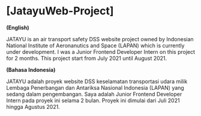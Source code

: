 # [JatayuWeb-Project]

**(English)**

JATAYU is an air transport safety DSS website project owned by Indonesian National Institute of Aeronanutics and Space (LAPAN) which is currently under development. I was a Junior Frontend Developer Intern on this project for 2 months. This project start from July 2021 until August 2021.



**(Bahasa Indonesia)**

JATAYU adalah proyek website DSS keselamatan transportasi udara milik Lembaga Penerbangan dan Antariksa Nasional Indonesia (LAPAN) yang sedang dalam pengembangan. Saya adalah Junior Frontend Developer Intern pada proyek ini selama 2 bulan. Proyek ini dimulai dari Juli 2021 hingga Agustus 2021.
